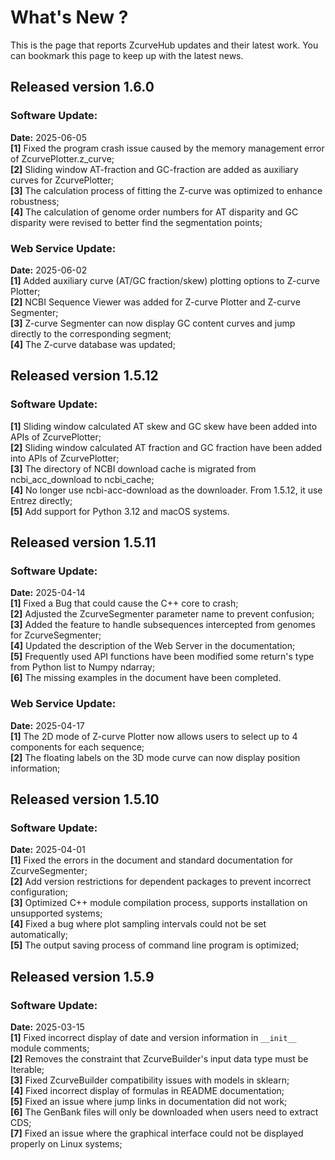 # What's New ?
This is the page that reports ZcurveHub updates and their latest work. You can bookmark this page to keep up with the latest news.

## Released version 1.6.0

### Software Update:

**Date:** 2025-06-05  
**[1]** Fixed the program crash issue caused by the memory management error of ZcurvePlotter.z_curve;  
**[2]** Sliding window AT-fraction and GC-fraction are added as auxiliary curves for ZcurvePlotter;  
**[3]** The calculation process of fitting the Z-curve was optimized to enhance robustness;  
**[4]** The calculation of genome order numbers for AT disparity and GC disparity were revised to better find the segmentation points;

### Web Service Update:

**Date:** 2025-06-02  
**[1]** Added auxiliary curve (AT/GC fraction/skew) plotting options to Z-curve Plotter;  
**[2]** NCBI Sequence Viewer was added for Z-curve Plotter and Z-curve Segmenter;  
**[3]** Z-curve Segmenter can now display GC content curves and jump directly to the corresponding segment;  
**[4]** The Z-curve database was updated;  

## Released version 1.5.12

### Software Update:
**[1]** Sliding window calculated AT skew and GC skew have been added into APIs of ZcurvePlotter;  
**[2]** Sliding window calculated AT fraction and GC fraction have been added into APIs of ZcurvePlotter;  
**[3]** The directory of NCBI download cache is migrated from ncbi_acc_download to ncbi_cache;  
**[4]** No longer use ncbi-acc-download as the downloader. From 1.5.12, it use Entrez directly;  
**[5]** Add support for Python 3.12 and macOS systems.

## Released version 1.5.11

### Software Update:

**Date:** 2025-04-14  
**[1]** Fixed a Bug that could cause the C++ core to crash;  
**[2]** Adjusted the ZcurveSegmenter parameter name to prevent confusion;  
**[3]** Added the feature to handle subsequences intercepted from genomes for ZcurveSegmenter;  
**[4]** Updated the description of the Web Server in the documentation;  
**[5]** Frequently used API functions have been modified some return's type from Python list to Numpy ndarray;  
**[6]** The missing examples in the document have been completed.  

### Web Service Update:

**Date:** 2025-04-17  
**[1]** The 2D mode of Z-curve Plotter now allows users to select up to 4 components for each sequence;  
**[2]** The floating labels on the 3D mode curve can now display position information;  

## Released version 1.5.10

### Software Update:

**Date:** 2025-04-01  
**[1]** Fixed the errors in the document and standard documentation for ZcurveSegmenter;  
**[2]** Add version restrictions for dependent packages to prevent incorrect configuration;  
**[3]** Optimized C++ module compilation process, supports installation on unsupported systems;  
**[4]** Fixed a bug where plot sampling intervals could not be set automatically;  
**[5]** The output saving process of command line program is optimized;  

## Released version 1.5.9

### Software Update:

**Date:** 2025-03-15  
**[1]** Fixed incorrect display of date and version information in `__init__` module comments;  
**[2]** Removes the constraint that ZcurveBuilder's input data type must be Iterable;  
**[3]** Fixed ZcurveBuilder compatibility issues with models in sklearn;  
**[4]** Fixed incorrect display of formulas in README documentation;  
**[5]** Fixed an issue where jump links in documentation did not work;  
**[6]** The GenBank files will only be downloaded when users need to extract CDS;  
**[7]** Fixed an issue where the graphical interface could not be displayed properly on Linux systems;  
